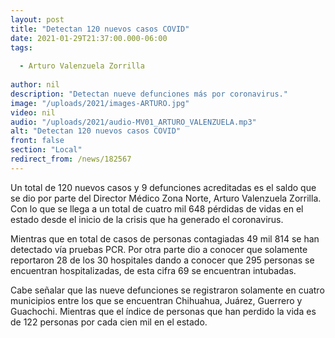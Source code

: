 ```yaml
---
layout: post
title: "Detectan 120 nuevos casos COVID"
date: 2021-01-29T21:37:00.000-06:00
tags:
  
  - Arturo Valenzuela Zorrilla
  
author: nil
description: "Detectan nueve defunciones más por coronavirus."
image: "/uploads/2021/images-ARTURO.jpg"
video: nil
audio: "/uploads/2021/audio-MV01_ARTURO_VALENZUELA.mp3"
alt: "Detectan 120 nuevos casos COVID"
front: false
section: "Local"
redirect_from: /news/182567
---
```


Un total de 120 nuevos casos y 9 defunciones acreditadas es el saldo que se dio por parte del Director Médico Zona Norte, Arturo Valenzuela Zorrilla. Con lo que se llega a un total de cuatro mil 648 pérdidas de vidas en el estado desde el inicio de la crisis que ha generado el coronavirus.

Mientras que en total de casos de personas contagiadas 49 mil 814 se han detectado vía pruebas PCR. Por otra parte dio a conocer que solamente reportaron 28 de los 30 hospitales dando a conocer que 295 personas se encuentran hospitalizadas, de esta cifra 69 se encuentran intubadas.

Cabe señalar que las nueve defunciones se registraron solamente en cuatro municipios entre los que se encuentran Chihuahua, Juárez, Guerrero y Guachochi. Mientras que el índice de personas que han perdido la vida es de 122 personas por cada cien mil en el estado.